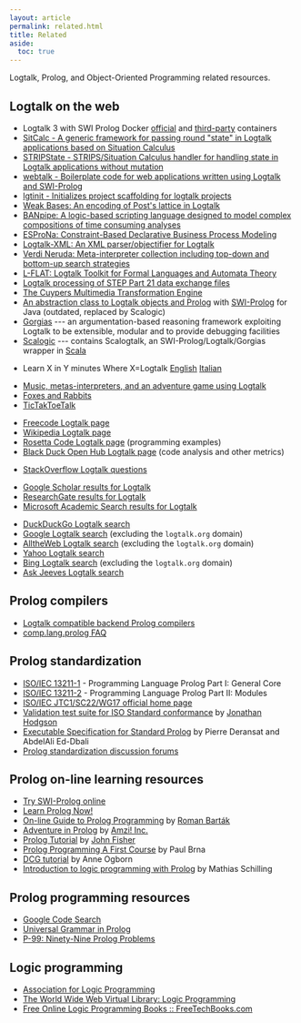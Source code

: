 ```yaml
---
layout: article
permalink: related.html
title: Related
aside:
  toc: true
---
```


Logtalk, Prolog, and Object-Oriented Programming related resources.

Logtalk on the web
------------------

-   Logtalk 3 with SWI Prolog Docker
    [official](https://hub.docker.com/u/logtalk/) and
    [third-party](https://hub.docker.com/r/koryonik/logtalk-swi/)
    containers
-   [SitCalc - A generic framework for passing round "state" in Logtalk applications based on Situation Calculus](https://github.com/PaulBrownMagic/SitCalc)
-   [STRIPState - STRIPS/Situation Calculus handler for handling state in Logtalk applications without mutation](https://github.com/PaulBrownMagic/STRIPState)
-   [webtalk - Boilerplate code for web applications written using
    Logtalk and SWI-Prolog](https://github.com/sandogeorge/webtalk)
-   [lgtinit - Initializes project scaffolding for logtalk
    projects](https://github.com/eazar001/lgtinit)
-   [Weak Bases: An encoding of Post\'s lattice in
    Logtalk](https://github.com/Joelbyte/weak-bases)
-   [BANpipe: A logic-based scripting language designed to model complex
    compositions of time consuming
    analyses](https://github.com/cth/banpipe)
-   [ESProNa: Constraint-Based Declarative Business Process
    Modeling](https://github.com/igler/ESProNa)
-   [Logtalk-XML: An XML parser/objectifier for
    Logtalk](https://bitbucket.org/StefanZimmermann/logtalk-xml/)
-   [Verdi Neruda: Meta-interpreter collection including top-down and
    bottom-up search
    strategies](http://joelbyte.github.com/verdi-neruda/)
-   [L-FLAT: Logtalk Toolkit for Formal Languages and Automata
    Theory](https://github.com/l-flat/lflat)
-   [Logtalk processing of STEP Part 21 data exchange
    files](https://github.com/pmoura/lgtstep)
-   [The Cuypers Multimedia Transformation
    Engine](http://homepages.cwi.nl/~media/cuypers/)
-   [An abstraction class to Logtalk objects and
    Prolog](https://dev.crazydwarves.org/trac/TER) with
    [SWI-Prolog](http://www.swi-prolog.org/) for Java (outdated,
    replaced by Scalogic)
-   [Gorgias](https://dev.crazydwarves.org/trac/Gorgias) --- an
    argumentation-based reasoning framework exploiting Logtalk to be
    extensible, modular and to provide debugging facilities
-   [Scalogic](https://dev.crazydwarves.org/trac/Scalogic/) --- contains
    Scalogtalk, an SWI-Prolog/Logtalk/Gorgias wrapper in
    [Scala](http://www.scala-lang.org/)

<!-- -->

-   Learn X in Y minutes Where X=Logtalk
    [English](https://learnxinyminutes.com/docs/logtalk/)
    [Italian](https://learnxinyminutes.com/docs/it-it/logtalk-it/)

<!-- -->

-   [Music, metas-interpreters, and an adventure game using
    Logtalk](https://prologomenon.wordpress.com/category/logtalk/)
-   [Foxes and Rabbits](https://github.com/Anniepoo/foxesandrabbits)
-   [TicTakToeTalk](https://github.com/PaulBrownMagic/TicTacToeTalk)

<!-- -->

-   [Freecode Logtalk page](http://freecode.com/projects/logtalk/)
-   [Wikipedia Logtalk page](http://en.wikipedia.org/wiki/Logtalk)
-   [Rosetta Code Logtalk
    page](http://rosettacode.org/wiki/Category:Logtalk) (programming
    examples)
-   [Black Duck Open Hub Logtalk
    page](https://www.openhub.net/p/logtalk) (code analysis and other
    metrics)

<!-- -->

-   [StackOverflow Logtalk
    questions](http://stackoverflow.com/search?tab=newest&q=Logtalk)

<!-- -->

-   [Google Scholar results for
    Logtalk](http://scholar.google.com/scholar?q=logtalk)
-   [ResearchGate results for
    Logtalk](https://www.researchgate.net/search.Search.html?query=Logtalk)
-   [Microsoft Academic Search results for
    Logtalk](http://academic.research.microsoft.com/Search.aspx?query=logtalk)

<!-- -->

-   [DuckDuckGo Logtalk search](http://duckduckgo.com/?q=logtalk)
-   [Google Logtalk
    search](http://www.google.com/search?hl=en&lr=&as_qdr=all&q=logtalk+prolog+-site%3Alogtalk.org+-site%3Auc.pt&btnG=Search)
    (excluding the `logtalk.org` domain)
-   [AlltheWeb Logtalk
    search](http://www.alltheweb.com/search?avkw=fogg&advanced=1&cat=web&q=logtalk+prolog&dexcl=logtalk.org)
    (excluding the `logtalk.org` domain)
-   [Yahoo Logtalk
    search](http://search.yahoo.com/search?x=op&va=logtalk+prolog)
-   [Bing Logtalk
    search](http://www.bing.com/search?q=logtalk+prolog+-site%3Alogtalk.org)
    (excluding the `logtalk.org` domain)
-   [Ask Jeeves Logtalk search](http://www.ask.com/web?q=logtalk+prolog)

Prolog compilers
----------------

-   [Logtalk compatible backend Prolog compilers](download.html#requirements)
-   [comp.lang.prolog FAQ](http://www.logic.at/prolog/faq/)

Prolog standardization
----------------------

-   [ISO/IEC
    13211-1](http://www.iso.org/iso/home/store/catalogue_tc/catalogue_detail.htm?csnumber=21413) -
    Programming Language Prolog Part I: General Core
-   [ISO/IEC
    13211-2](http://www.iso.org/iso/home/store/catalogue_tc/catalogue_detail.htm?csnumber=20775) -
    Programming Language Prolog Part II: Modules
-   [ISO/IEC JTC1/SC22/WG17 official home
    page](http://www.sju.edu/~jhodgson/wg17/wg17web.html)
-   [Validation test suite for ISO Standard
    conformance](http://www.sju.edu/%7Ejhodgson/x3j17.html) by [Jonathan
    Hodgson](http://www.sju.edu/%7Ejhodgson)
-   [Executable Specification for Standard
    Prolog](ftp://ftp-lifo.univ-orleans.fr/pub/Users/eddbali/SdProlog/)
    by Pierre Deransat and AbdelAli Ed-Dbali
-   [Prolog standardization discussion
    forums](http://prolog.logtalk.org/)

Prolog on-line learning resources
---------------------------------

-   [Try SWI-Prolog online](http://swish.swi-prolog.org/)
-   [Learn Prolog Now!](http://www.learnprolognow.org/)
-   [On-line Guide to Prolog
    Programming](http://kti.ms.mff.cuni.cz/%7Ebartak/prolog/index.html)
    by [Roman Barták](http://kti.ms.mff.cuni.cz/%7Ebartak)
-   [Adventure in
    Prolog](http://www.amzi.com/AdventureInProlog/advfrtop.htm) by
    [Amzi! Inc.](http://www.amzi.com)
-   [Prolog
    Tutorial](http://www.csupomona.edu/%7Ejrfisher/www/prolog_tutorial/contents.html)
    by [John Fisher](http://www.csupomona.edu/%7Ejrfisher/www/)
-   [Prolog Programming A First
    Course](http://www.scre.ac.uk/personal/pb/prologbook/) by Paul Brna
-   [DCG tutorial](http://www.pathwayslms.com/swipltuts/dcg/) by Anne
    Ogborn
-   [Introduction to logic programming with
    Prolog](https://www.matchilling.com/introduction-to-logic-programming-with-prolog/)
    by Mathias Schilling

Prolog programming resources
----------------------------

-   [Google Code Search](http://www.google.com/codesearch)
-   [Universal Grammar in
    Prolog](http://www.nyu.edu/pages/linguistics/ling.html)
-   [P-99: Ninety-Nine Prolog
    Problems](http://sites.google.com/site/prologsite/prolog-problems/)

Logic programming
-----------------

-   [Association for Logic Programming](http://www.cs.nmsu.edu/ALP/)
-   [The World Wide Web Virtual Library: Logic
    Programming](http://www.comlab.ox.ac.uk/archive/logic-prog.html)
-   [Free Online Logic Programming Books ::
    FreeTechBooks.com](http://www.freetechbooks.com/logic-programming-f13.html)
